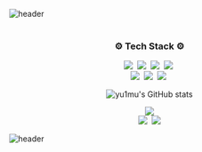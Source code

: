 ![header](https://capsule-render.vercel.app/api?type=waving&section=header&color=0:D47AE8,100:A8ECE7&height=200&text=Hello,%20I'm%20yu1mu!&fontSize=70&fontAlignY=75)
<br><br>
<h3 align="center">⚙ Tech Stack ⚙</h3>
<p align="center">
  <img src="https://img.shields.io/badge/JavaScript-F7DF1E?style=flat&logo=JavaScript&logoColor=black"/></a>&nbsp
  <img src="https://img.shields.io/badge/Node.js-339933?style=flat&logo=Node.js&logoColor=white"/></a>&nbsp
  <img src="https://img.shields.io/badge/Express-000000?style=flat&logo=Express&logoColor=white"/></a>&nbsp
  <img src="https://img.shields.io/badge/MySQL-4479A1?style=flat&logo=MySQL&logoColor=white"/></a>&nbsp
  <br>
  <img src="https://img.shields.io/badge/Python-3776AB?style=flat&logo=Python&logoColor=white"/></a>&nbsp
  <img src="https://img.shields.io/badge/Java-FF7800?style=flate&logo=Java&logoColor=white"/></a>&nbsp
  <img src="https://img.shields.io/badge/Vue.js-4FC08D?style=flat&logo=Vue.js&logoColor=white"/></a>&nbsp
 </p>

<div align=center>
  
![yu1mu's GitHub stats](https://github-readme-stats.vercel.app/api?username=yu1mu&count_private=true&theme=flag-india)
</div>

<p align="center">
  <a href="https://hits.seeyoufarm.com"><img src="https://hits.seeyoufarm.com/api/count/incr/badge.svg?url=https%3A%2F%2Fgithub.com%2Fyu1mu&count_bg=%23A8ECE7&title_bg=%23D47AE8&icon=symantec.svg&icon_color=%23E7E7E7&title=hits&edge_flat=false"/></a><br>
  <a href ="https://yu1mu.github.io"><img src="https://img.shields.io/badge/TechBlog-181717?style=flate&logo=GitHub&logoColor=white"/></a>&nbsp
  <a href="mailto:all0fus168@gmail.com"><img src="https://img.shields.io/badge/Mail-d14836?style=flat&logo=Gmail&logoColor=white&link=mailto:all0fus168@gmail.com"/></a>
  </p>
  
![header](https://capsule-render.vercel.app/api?type=waving&section=footer&height=130&color=0:F4BEEE,100:A8ECE7)
 
